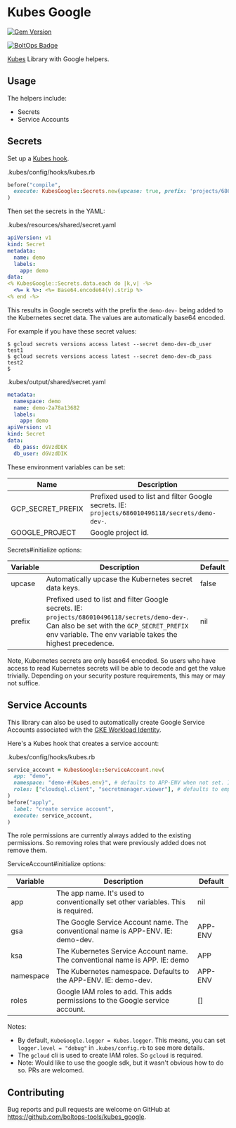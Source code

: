 # Kubes Google

[![Gem Version](https://badge.fury.io/rb/kubes_google.png)](http://badge.fury.io/rb/kubes_google)

[![BoltOps Badge](https://img.boltops.com/boltops/badges/boltops-badge.png)](https://www.boltops.com)

[Kubes](https://kubes.guru) Library with Google helpers.

## Usage

The helpers include:

* Secrets
* Service Accounts

## Secrets

Set up a [Kubes hook](https://kubes.guru/docs/config/hooks/kubes/).

.kubes/config/hooks/kubes.rb

```ruby
before("compile",
  execute: KubesGoogle::Secrets.new(upcase: true, prefix: 'projects/686010496118/secrets/demo-dev-')
)
```

Then set the secrets in the YAML:

.kubes/resources/shared/secret.yaml

```yaml
apiVersion: v1
kind: Secret
metadata:
  name: demo
  labels:
    app: demo
data:
<% KubesGoogle::Secrets.data.each do |k,v| -%>
  <%= k %>: <%= Base64.encode64(v).strip %>
<% end -%>
```

This results in Google secrets with the prefix the `demo-dev-` being added to the Kubernetes secret data.  The values are automatically base64 encoded.

For example if you have these secret values:

    $ gcloud secrets versions access latest --secret demo-dev-db_user
    test1
    $ gcloud secrets versions access latest --secret demo-dev-db_pass
    test2
    $

.kubes/output/shared/secret.yaml

```yaml
metadata:
  namespace: demo
  name: demo-2a78a13682
  labels:
    app: demo
apiVersion: v1
kind: Secret
data:
  db_pass: dGVzdDEK
  db_user: dGVzdDIK
```

These environment variables can be set:

Name | Description
---|---
GCP_SECRET_PREFIX | Prefixed used to list and filter Google secrets. IE: `projects/686010496118/secrets/demo-dev-`.
GOOGLE_PROJECT | Google project id.

Secrets#initialize options:

Variable | Description | Default
---|---|---
upcase | Automatically upcase the Kubernetes secret data keys. | false
prefix | Prefixed used to list and filter Google secrets. IE: `projects/686010496118/secrets/demo-dev-`. Can also be set with the `GCP_SECRET_PREFIX` env variable. The env variable takes the highest precedence. | nil

Note, Kubernetes secrets are only base64 encoded. So users who have access to read Kubernetes secrets will be able to decode and get the value trivially. Depending on your security posture requirements, this may or may not suffice.

## Service Accounts

This library can also be used to automatically create Google Service Accounts associated with the [GKE Workload Identity](https://cloud.google.com/kubernetes-engine/docs/how-to/workload-identity).

Here's a Kubes hook that creates a service account:

.kubes/config/hooks/kubes.rb

```ruby
service_account = KubesGoogle::ServiceAccount.new(
  app: "demo",
  namespace: "demo-#{Kubes.env}", # defaults to APP-ENV when not set. IE: demo-dev
  roles: ["cloudsql.client", "secretmanager.viewer"], # defaults to empty when not set
)
before("apply",
  label: "create service account",
  execute: service_account,
)
```

The role permissions are currently always added to the existing permissions. So removing roles that were previously added does not remove them.

ServiceAccount#initialize options:

Variable | Description | Default
---|---|---
app | The app name. It's used to conventionally set other variables. This is required. | nil
gsa | The Google Service Account name. The conventional name is APP-ENV. IE: demo-dev. | APP-ENV
ksa | The Kubernetes Service Account name. The conventional name is APP. IE: demo | APP
namespace | The Kubernetes namespace. Defaults to the APP-ENV. IE: demo-dev. | APP-ENV
roles | Google IAM roles to add. This adds permissions to the Google service account. | []

Notes:

* By default, `KubeGoogle.logger = Kubes.logger`. This means, you can set `logger.level = "debug"` in `.kubes/config.rb` to see more details.
* The `gcloud` cli is used to create IAM roles. So `gcloud` is required.
* Note: Would like to use the google sdk, but it wasn't obvious how to do so. PRs are welcomed.

## Contributing

Bug reports and pull requests are welcome on GitHub at https://github.com/boltops-tools/kubes_google.
